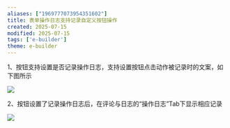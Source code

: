 ```yaml
---
aliases: ["1969777073954351602"]
title: 表单操作日志支持记录自定义按钮操作
created: 2025-07-15
modified: 2025-07-15
tags: ['e-builder']
theme: e-builder
---
```


1、按钮支持设置是否记录操作日志，支持设置按钮点击动作被记录时的文案，如下图所示

![](0f82f0f173f061f92859bd9b4c1f3f6b.jpg)

2、按钮设置了记录操作日志后，在评论与日志的“操作日志”Tab下显示相应记录

![](9aab4e316cdd6d2f1ffd4991d192f41b.jpg)